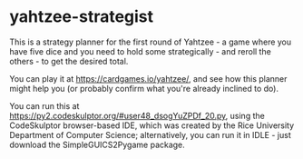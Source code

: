 # yahtzee-strategist

This is a strategy planner for the first round of Yahtzee - a game where you have five dice and you need to hold some strategically - and reroll the others - to get the desired total. 

You can play it at https://cardgames.io/yahtzee/, and see how this planner might help you (or probably confirm what you're already inclined to do).

You can run this at https://py2.codeskulptor.org/#user48_dsogYuZPDf_20.py, using the CodeSkulptor browser-based IDE, which was created by the Rice University Department of Computer Science; alternatively, you can run it in IDLE - just download the SimpleGUICS2Pygame package.
